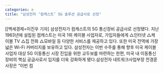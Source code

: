 ```yaml
---
categories: e
title: "삼성전자 ‘컴캐스트’ 5G 솔루션 공급사로 선정"
---
```

[[백세경제=이진우 기자] 삼성전자가 컴캐스트의 5G 통신장비 공급사로 선정됐다. 지난 1963년에 설립된 컴캐스트는 미국 1위 케이블 사업자로, 가입자들에게 △인터넷 △케이블 TV △집 전화 △모바일 등 다양한 서비스를 제공하고 있다. 또한 미국 전역에 가장 넓은 Wi-Fi 커버리지를 보유하고 있다. 삼성전자는 이번 수주를 통해 향후 미국 케이블 사업자 대상 5G 이동통신 시장 진입을 위한 교두보를 마련하는 한편, 미국 내 이동통신 장비의 핵심 공급사로서 입지를 더욱 강화하게 됐다.삼성전자 네트워크사업부장 전경훈 사장은 “이번 컴